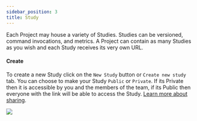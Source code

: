 ```yaml
---
sidebar_position: 3
title: Study
---
```


Each Project may house a variety of Studies. Studies can be versioned, command invocations, and metrics.
A Project can contain as many Studies as you wish and each Study receives its very own URL.

#### Create
To create a new Study click on the `New Study` button or `Create new study` tab.
You can choose to make your Study `Public` or `Private`. If its Private then it is accessible by you and the members of the team, if its Public then everyone with the link will be able to access the Study. 
[Learn more about sharing](#).

<img src="/img/study/create.gif"/>

